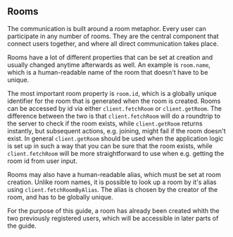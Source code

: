 ## Rooms
The communication is built around a room metaphor. Every user can participate in any number of rooms. They are the central component that connect users together, and where all direct communication takes place.

Rooms have a lot of different properties that can be set at creation and usually changed anytime afterwards as well. An example is `room.name`, which is a human-readable name of the room that doesn't have to be unique.

The most important room property is `room.id`, which is a globally unique identifier for the room that is generated when the room is created. Rooms can be accessed by id via either `client.fetchRoom` or `client.getRoom`. The difference between the two is that `client.fetchRoom` will do a roundtrip to the server to check if the room exists, while `client.getRoom` returns instantly, but subsequent actions, e.g. joining, might fail if the room doesn't exist. In general `client.getRoom` should be used when the application logic is set up in such a way that you can be sure that the room exists, while `client.fetchRoom` will be more straightforward to use when e.g. getting the room id from user input.

Rooms may also have a human-readable alias, which must be set at room creation. Unlike room names, it is possible to look up a room by it's alias using `client.fetchRoomByAlias`. The alias is chosen by the creator of the room, and has to be globally unique.

For the purpose of this guide, a room has already been created whith the two previously registered users, which will be accessible in later parts of the guide.
